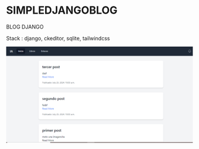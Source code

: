 # SIMPLEDJANGOBLOG

BLOG DJANGO 

Stack : django, ckeditor, sqlite, tailwindcss

![Image description](/IMAGES/Capturablog.PNG)


